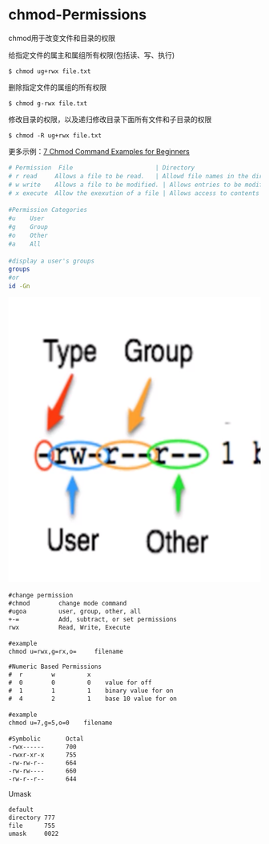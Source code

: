 # chmod-Permissions

chmod用于改变文件和目录的权限

给指定文件的属主和属组所有权限\(包括读、写、执行\)

```text
$ chmod ug+rwx file.txt
```

删除指定文件的属组的所有权限

```text
$ chmod g-rwx file.txt
```

修改目录的权限，以及递归修改目录下面所有文件和子目录的权限

```text
$ chmod -R ug+rwx file.txt
```

更多示例：[7 Chmod Command Examples for Beginners](http://www.thegeekstuff.com/2010/06/chmod-command-examples/)



```bash
# Permission  File                       | Directory
# r read     Allows a file to be read.   | Allowd file names in the directory to be read.   
# w write    Allows a file to be modified. | Allows entries to be modified within the directory.
# x execute  Allow the exexution of a file | Allows access to contents and metadata for entries.

#Permission Categories
#u    User
#g    Group
#o    Other
#a    All

#display a user's groups
groups
#or 
id -Gn


```

![](../../../.gitbook/assets/image%20%282%29.png)

```text
#change permission
#chmod        change mode command
#ugoa         user, group, other, all
+-=           Add, subtract, or set permissions
rwx           Read, Write, Execute

#example
chmod u=rwx,g=rx,o=     filename

```

```text
#Numeric Based Permissions
#  r        w         x
#  0        0         0    value for off
#  1        1         1    binary value for on 
#  4        2         1    base 10 value for on

#example
chmod u=7,g=5,o=0    filename

#Symbolic       Octal
-rwx------      700
-rwxr-xr-x      755
-rw-rw-r--      664
-rw-rw----      660
-rw-r--r--      644

```

Umask

```text
default
directory 777 
file      755
umask     0022
```

